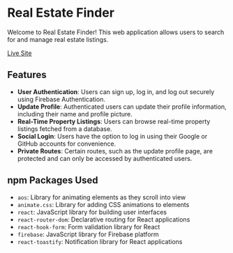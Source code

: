 # Real Estate Finder

Welcome to Real Estate Finder! This web application allows users to search for and manage real estate listings.

[Live Site](https://cosmic-rugelach-ddb064.netlify.app/)

## Features

- **User Authentication**: Users can sign up, log in, and log out securely using Firebase Authentication.
- **Update Profile**: Authenticated users can update their profile information, including their name and profile picture.
- **Real-Time Property Listings**: Users can browse real-time property listings fetched from a database.
- **Social Login**: Users have the option to log in using their Google or GitHub accounts for convenience.
- **Private Routes**: Certain routes, such as the update profile page, are protected and can only be accessed by authenticated users.


## npm Packages Used

- `aos`: Library for animating elements as they scroll into view
- `animate.css`: Library for adding CSS animations to elements
- `react`: JavaScript library for building user interfaces
- `react-router-dom`: Declarative routing for React applications
- `react-hook-form`: Form validation library for React
- `firebase`: JavaScript library for Firebase platform
- `react-toastify`: Notification library for React applications

